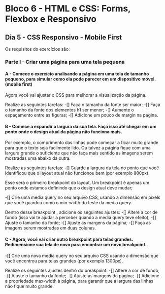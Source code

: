 # Bloco 6 - HTML e CSS: Forms, Flexbox e Responsivo
## Dia 5 - CSS Responsivo - Mobile First

Os requisitos do exercícios são:

### Parte I - Criar uma página para uma tela pequena

#### A - Comece o exercício analisando a página em uma tela de tamanho pequeno, para simular como ela pode parecer em um dispositivo móvel. (mobile first)

Agora você vai ajustar o CSS para melhorar a visualização da página.

Realize as seguintes tarefas:
-[] Faça o tamanho da fonte ser maior;
-[] Faça o tamanho da fonte dos elementos h1 ser menor;
-[] Aumente o espaçamento entre as figuras;
-[] Adicione um pouco de margin na página.

#### B - Comece a expandir a largura da sua tela. Faça isso até chegar em um ponto onde o design atual da página não funciona mais.

Por exemplo, o comprimento das linhas pode começar a ficar muito grande para que o texto seja facilmente lido. Ou talvez a página fique com uma largura grande o suficiente que não faça mais sentido as imagens serem mostradas uma abaixo da outra.

Realize as seguintes tarefas:
-[] Guarde a largura da tela no ponto que você identificou que o layout atual não funcionou bem (por exemplo 800px).

Esse será o primeiro breakpoint do layout. Um breakpoint é apenas um ponto onde estamos definindo que o design atual deve mudar;

-[] Crie uma media query no seu arquivo CSS, usando a dimensão em pixels que você guardou como o min-width do teste da media query.

Dentro desse breakpoint , adicione os seguintes ajustes:
-[] Altere a cor de fundo (isso vai te ajudar a perceber quando a media query teve efeito);
-[] Ajuste o tamanho da fonte;
-[] Ajuste as margens da página;
-[] Faça as imagens serem mostradas em duas colunas.

#### C - Agora, você vai criar outro breakpoint para telas grandes. Redimensione sua tela de novo para encontrar um novo breakpoint.

-[] Crie uma nova media query no seu arquivo CSS usando a dimensão que você encontrou para telas grandes (por exemplo 1300px).

Realize os seguintes ajustes dentro do breakpoint:
-[] Altere a cor de fundo;
-[] Ajuste o tamanho da fonte;
-[] Ajuste as margens da página;
-[] Adicione a propriedade max-width à página, para garantir que a largura das linhas não fique muito grande.